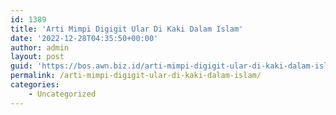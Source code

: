 ```yaml
---
id: 1389
title: 'Arti Mimpi Digigit Ular Di Kaki Dalam Islam'
date: '2022-12-28T04:35:50+00:00'
author: admin
layout: post
guid: 'https://bos.awn.biz.id/arti-mimpi-digigit-ular-di-kaki-dalam-islam/'
permalink: /arti-mimpi-digigit-ular-di-kaki-dalam-islam/
categories:
    - Uncategorized
---
```


